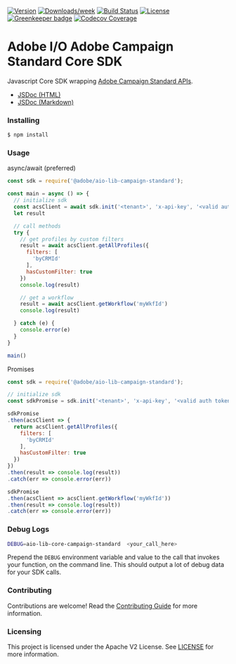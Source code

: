 <!--
Copyright 2019 Adobe. All rights reserved.
This file is licensed to you under the Apache License, Version 2.0 (the "License");
you may not use this file except in compliance with the License. You may obtain a copy
of the License at http://www.apache.org/licenses/LICENSE-2.0

Unless required by applicable law or agreed to in writing, software distributed under
the License is distributed on an "AS IS" BASIS, WITHOUT WARRANTIES OR REPRESENTATIONS
OF ANY KIND, either express or implied. See the License for the specific language
governing permissions and limitations under the License.
-->

[![Version](https://img.shields.io/npm/v/@adobe/aio-lib-campaign-standard.svg)](https://npmjs.org/package/@adobe/aio-lib-core-campaign-standard)
[![Downloads/week](https://img.shields.io/npm/dw/@adobe/aio-lib-core-campaign-standard.svg)](https://npmjs.org/package/@adobe/aio-lib-core-campaign-standard)
[![Build Status](https://travis-ci.com/adobe/aio-lib-core-campaign-standard.svg?branch=master)](https://travis-ci.com/adobe/aio-lib-core-campaign-standard)
[![License](https://img.shields.io/badge/License-Apache%202.0-blue.svg)](https://opensource.org/licenses/Apache-2.0) [![Greenkeeper badge](https://badges.greenkeeper.io/adobe/aio-lib-core-campaign-standard.svg)](https://greenkeeper.io/)
[![Codecov Coverage](https://img.shields.io/codecov/c/github/adobe/aio-lib-core-campaign-standard/master.svg?style=flat-square)](https://codecov.io/gh/adobe/aio-lib-core-campaign-standard/)

# Adobe I/O Adobe Campaign Standard Core SDK
Javascript Core SDK wrapping [Adobe Campaign Standard APIs](https://docs.campaign.adobe.com/doc/standard/en/api/ACS_API.html#introduction).

- [JSDoc (HTML)](https://opensource.adobe.com/aio-lib-core-campaign-standard/index.html)
- [JSDoc (Markdown)](./docs/api.md)


### Installing

```bash
$ npm install
```

### Usage

async/await (preferred)
```javascript
const sdk = require('@adobe/aio-lib-campaign-standard');

const main = async () => {
  // initialize sdk
  const acsClient = await sdk.init('<tenant>', 'x-api-key', '<valid auth token>')
  let result

  // call methods
  try {
    // get profiles by custom filters
    result = await acsClient.getAllProfiles({
      filters: [
        'byCRMId'
      ],
      hasCustomFilter: true
    })
    console.log(result)

    // get a workflow
    result = await acsClient.getWorkflow('myWkfId')
    console.log(result)

  } catch (e) {
    console.error(e)
  }
}

main()
``` 

Promises
```javascript
const sdk = require('@adobe/aio-lib-campaign-standard');

// initialize sdk
const sdkPromise = sdk.init('<tenant>', 'x-api-key', '<valid auth token>')

sdkPromise
.then(acsClient => {
  return acsClient.getAllProfiles({
    filters: [
      'byCRMId'
    ],
    hasCustomFilter: true
  })
})
.then(result => console.log(result))
.catch(err => console.error(err))

sdkPromise
.then(acsClient => acsClient.getWorkflow('myWkfId'))
.then(result => console.log(result))
.catch(err => console.error(err))
``` 

### Debug Logs

```bash
DEBUG=aio-lib-core-campaign-standard  <your_call_here>
```

Prepend the `DEBUG` environment variable and value to the call that invokes your function, on the command line. This should output a lot of debug data for your SDK calls.

### Contributing

Contributions are welcome! Read the [Contributing Guide](./.github/CONTRIBUTING.md) for more information.

### Licensing

This project is licensed under the Apache V2 License. See [LICENSE](LICENSE) for more information.
